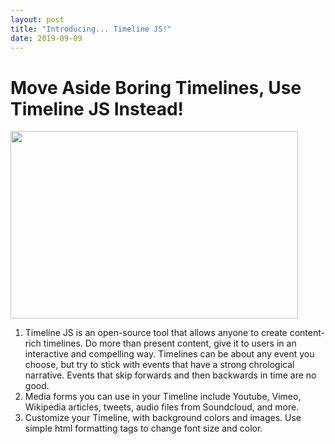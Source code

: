 ```yaml
---
layout: post
title: "Introducing... Timeline JS!"
date: 2019-09-09
---
```

# Move Aside Boring Timelines, Use Timeline JS Instead! #

<p align+"center"> 
  <img width="460" height="300" src="https://user-images.githubusercontent.com/54911846/65169905-9033e800-da15-11e9-93e1-7f8d703983bf.png">
</p>

1. Timeline JS is an open-source tool that allows anyone to create content-rich timelines. Do more than present content, give it to users in an interactive and compelling way. Timelines can be about any event you choose, but try to stick with events that have a strong chrological narrative. Events that skip forwards and then backwards in time are no good.
2. Media forms you can use in your Timeline include Youtube, Vimeo, Wikipedia articles, tweets, audio files from Soundcloud, and more.
3. Customize your Timeline, with background colors and images. Use simple html formatting tags to change font size and color.

